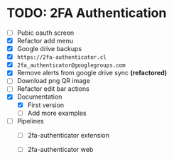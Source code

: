 TODO: 2FA Authentication
===

- [ ] Pubic oauth screen
- [x] Refactor add menu
- [x] Google drive backups
- [x] `https://2fa-authenticator.cl`
- [x] `2fa_authenticator@googlegroups.com`
- [x] Remove alerts from google drive sync **(refactored)**
- [ ] Download png QR image
- [ ] Refactor edit bar actions
- [x] Documentation
  - [x] First version 
  - [ ] Add more examples
- [ ] Pipelines
  - [ ] 2fa-authenticator extension
  - [ ] 2fa-authenticator web

